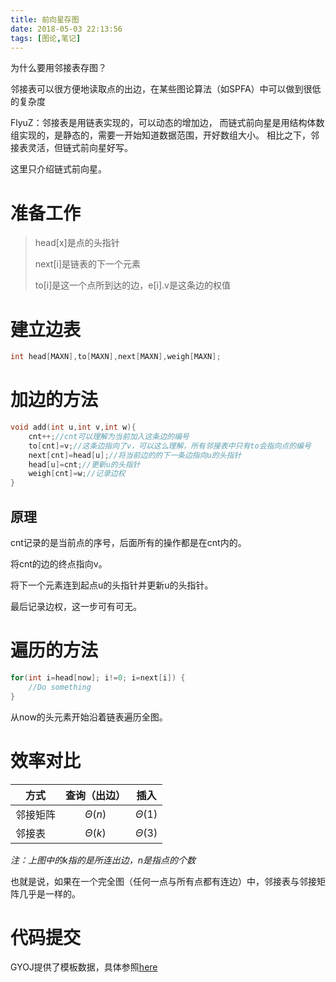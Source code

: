```yaml
---
title: 前向星存图
date: 2018-05-03 22:13:56
tags: [图论,笔记]
---
```



为什么要用邻接表存图？

邻接表可以很方便地读取点的出边，在某些图论算法（如SPFA）中可以做到很低的复杂度

FlyuZ：邻接表是用链表实现的，可以动态的增加边， 而链式前向星是用结构体数组实现的，是静态的，需要一开始知道数据范围，开好数组大小。 相比之下，邻接表灵活，但链式前向星好写。

这里只介绍链式前向星。

<!--more-->

# 准备工作

> head[x]是点的头指针
>
> next[i]是链表的下一个元素
>
> to[i]是这一个点所到达的边，e[i].v是这条边的权值





# 建立边表

```cpp
int head[MAXN],to[MAXN],next[MAXN],weigh[MAXN];
```

# 加边的方法

```cpp
void add(int u,int v,int w){
	cnt++;//cnt可以理解为当前加入这条边的编号
	to[cnt]=v;//这条边指向了v，可以这么理解，所有邻接表中只有to会指向点的编号
	next[cnt]=head[u];//将当前边的的下一条边指向u的头指针
	head[u]=cnt;//更新u的头指针
	weigh[cnt]=w;//记录边权
}
```

## 原理

cnt记录的是当前点的序号，后面所有的操作都是在cnt内的。

将cnt的边的终点指向v。

将下一个元素连到起点u的头指针并更新u的头指针。

最后记录边权，这一步可有可无。



# 遍历的方法

```cpp
for(int i=head[now]; i!=0; i=next[i]) {
	//Do something
}
```

从now的头元素开始沿着链表遍历全图。


# 效率对比

| 方式 | 查询（出边） | 插入 |
| - | :-: | :-: |
| 邻接矩阵 | $\Theta(n)$ | $\Theta(1)$ |
| 邻接表 | $\Theta(k)$ | $\Theta(3)$ |

_注：上图中的k指的是所连出边，n是指点的个数_

也就是说，如果在一个完全图（任何一点与所有点都有连边）中，邻接表与邻接矩阵几乎是一样的。

# 代码提交

GYOJ提供了模板数据，具体参照[here](https://vijos.org/d/gysyzx/p/5b6ab433d3d8a169f1b865ee)